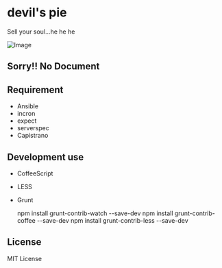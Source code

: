 # devil's pie

Sell your soul...he he he

![Image](https://raw.github.com/k1LoW/devilspie/master/app/webroot/img/devilspie.png)

## Sorry!! No Document

## Requirement

- Ansible
- incron
- expect
- serverspec
- Capistrano

## Development use

- CoffeeScript
- LESS
- Grunt


    npm install grunt-contrib-watch --save-dev
    npm install grunt-contrib-coffee --save-dev
    npm install grunt-contrib-less --save-dev

## License

MIT License
